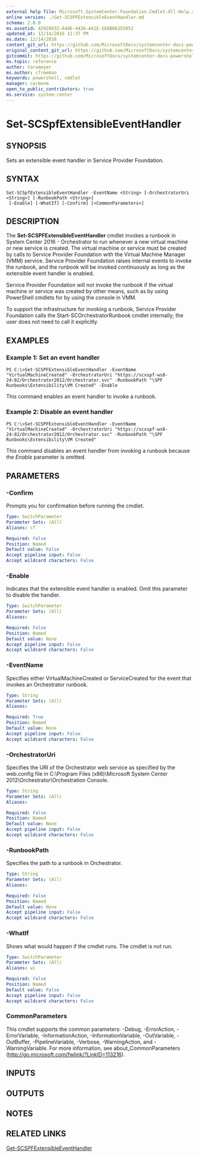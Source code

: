 ```yaml
---
external help file: Microsoft.SystemCenter.Foundation.Cmdlet.dll-Help.xml
online version: ./Get-SCSPFExtensibleEventHandler.md
schema: 2.0.0
ms.assetid: 42928832-A48E-4426-A41E-5EAB06255052
updated_at: 12/14/2016 11:37 PM
ms.date: 12/14/2016
content_git_url: https://github.com/MicrosoftDocs/systemcenter-docs-powershell/blob/master/systemcenter-cmdlets/SystemCenter2016/ServiceProviderFoundation/v1/Set-SCSPFExtensibleEventHandler.md
original_content_git_url: https://github.com/MicrosoftDocs/systemcenter-docs-powershell/blob/master/systemcenter-cmdlets/SystemCenter2016/ServiceProviderFoundation/v1/Set-SCSPFExtensibleEventHandler.md
gitcommit: https://github.com/MicrosoftDocs/systemcenter-docs-powershell/blob/ddd0fefc9adaabb9394eb6c21b33370913d1830d/systemcenter-cmdlets/SystemCenter2016/ServiceProviderFoundation/v1/Set-SCSPFExtensibleEventHandler.md
ms.topic: reference
author: tarameyer
ms.author: cfreeman
keywords: powershell, cmdlet
manager: carmonm
open_to_public_contributors: true
ms.service: system-center
---
```


# Set-SCSpfExtensibleEventHandler

## SYNOPSIS
Sets an extensible event handler in Service Provider Foundation.

## SYNTAX

```
Set-SCSpfExtensibleEventHandler -EventName <String> [-OrchestratorUri <String>] [-RunbookPath <String>]
 [-Enable] [-WhatIf] [-Confirm] [<CommonParameters>]
```

## DESCRIPTION
The **Set-SCSPFExtensibleEventHandler** cmdlet invokes a runbook in System Center 2016 - Orchestrator to run whenever a new virtual machine or new service is created.
The virtual machine or service must be created by calls to Service Provider Foundation with the Virtual Machine Manager (VMM) service.
Service Provider Foundation raises internal events to invoke the runbook, and the runbook will be invoked continuously as long as the extensible event handler is enabled.

Service Provider Foundation will not invoke the runbook if the virtual machine or service was created by other means, such as by using PowerShell cmdlets for by using the console in VMM.

To support the infrastructure for invoking a runbook, Service Provider Foundation calls the Start-SCOrchestratorRunbook cmdlet internally; the user does not need to call it explicitly.

## EXAMPLES

### Example 1: Set an event handler
```
PS C:\>Set-SCSPFExtensibleEventHandler -EventName "VirtualMachineCreated" -OrchestratorUri "https://scxspf-ws8-24:82/Orchestrator2012/Orchestrator.svc" -RunbookPath "\SPF Runbooks\Extensibility\VM Created" -Enable
```

This command enables an event handler to invoke a runbook.

### Example 2: Disable an event handler
```
PS C:\>Set-SCSPFExtensibleEventHandler -EventName "VirtualMachineCreated" -OrchestratorUri "https://scxspf-ws8-24:82/Orchestrator2012/Orchestrator.svc" -RunbookPath "\SPF Runbooks\Extensibility\VM Created"
```

This command disables an event handler from invoking a runbook because the *Enable* parameter is omitted.

## PARAMETERS

### -Confirm
Prompts you for confirmation before running the cmdlet.

```yaml
Type: SwitchParameter
Parameter Sets: (All)
Aliases: cf

Required: False
Position: Named
Default value: False
Accept pipeline input: False
Accept wildcard characters: False
```

### -Enable
Indicates that the extensible event handler is enabled.
Omit this parameter to disable the handler.

```yaml
Type: SwitchParameter
Parameter Sets: (All)
Aliases: 

Required: False
Position: Named
Default value: None
Accept pipeline input: False
Accept wildcard characters: False
```

### -EventName
Specifies either VirtualMachineCreated or ServiceCreated for the event that invokes an Orchestrator runbook.

```yaml
Type: String
Parameter Sets: (All)
Aliases: 

Required: True
Position: Named
Default value: None
Accept pipeline input: False
Accept wildcard characters: False
```

### -OrchestratorUri
Specifies the URI of the Orchestrator web service as specified by the web.config file in C:\Program Files (x86)\Microsoft System Center 2012\Orchestrator\Orchestration Console.

```yaml
Type: String
Parameter Sets: (All)
Aliases: 

Required: False
Position: Named
Default value: None
Accept pipeline input: False
Accept wildcard characters: False
```

### -RunbookPath
Specifies the path to a runbook in Orchestrator.

```yaml
Type: String
Parameter Sets: (All)
Aliases: 

Required: False
Position: Named
Default value: None
Accept pipeline input: False
Accept wildcard characters: False
```

### -WhatIf
Shows what would happen if the cmdlet runs.
The cmdlet is not run.

```yaml
Type: SwitchParameter
Parameter Sets: (All)
Aliases: wi

Required: False
Position: Named
Default value: False
Accept pipeline input: False
Accept wildcard characters: False
```

### CommonParameters
This cmdlet supports the common parameters: -Debug, -ErrorAction, -ErrorVariable, -InformationAction, -InformationVariable, -OutVariable, -OutBuffer, -PipelineVariable, -Verbose, -WarningAction, and -WarningVariable. For more information, see about_CommonParameters (http://go.microsoft.com/fwlink/?LinkID=113216).

## INPUTS

## OUTPUTS

## NOTES

## RELATED LINKS

[Get-SCSPFExtensibleEventHandler](xref:SystemCenter2016/ServiceProviderFoundation/v1/Get-SCSPFExtensibleEventHandler.md)

